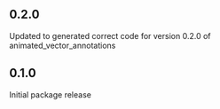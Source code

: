 ## 0.2.0

Updated to generated correct code for version 0.2.0 of animated_vector_annotations

## 0.1.0

Initial package release
